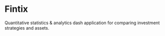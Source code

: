 # Fintix
Quantitative statistics &amp; analytics dash application for comparing investment strategies and assets. 
